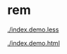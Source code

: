 # rem

<!--
MARKRUN-DATA
{
    type: 'mobile'
}
-->

<link rel="stylesheet" href="./index.demo.less">


[./index.demo.less](./index.demo.less)

[./index.demo.html](./index.demo.html)
